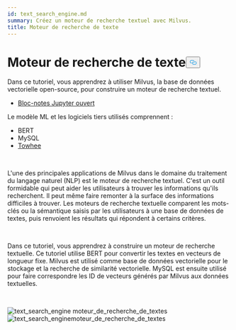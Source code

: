 ```yaml
---
id: text_search_engine.md
summary: Créez un moteur de recherche textuel avec Milvus.
title: Moteur de recherche de texte
---
```

<h1 id="Text-Search-Engine" class="common-anchor-header">Moteur de recherche de texte<button data-href="#Text-Search-Engine" class="anchor-icon" translate="no">
      <svg translate="no"
        aria-hidden="true"
        focusable="false"
        height="20"
        version="1.1"
        viewBox="0 0 16 16"
        width="16"
      >
        <path
          fill="#0092E4"
          fill-rule="evenodd"
          d="M4 9h1v1H4c-1.5 0-3-1.69-3-3.5S2.55 3 4 3h4c1.45 0 3 1.69 3 3.5 0 1.41-.91 2.72-2 3.25V8.59c.58-.45 1-1.27 1-2.09C10 5.22 8.98 4 8 4H4c-.98 0-2 1.22-2 2.5S3 9 4 9zm9-3h-1v1h1c1 0 2 1.22 2 2.5S13.98 12 13 12H9c-.98 0-2-1.22-2-2.5 0-.83.42-1.64 1-2.09V6.25c-1.09.53-2 1.84-2 3.25C6 11.31 7.55 13 9 13h4c1.45 0 3-1.69 3-3.5S14.5 6 13 6z"
        ></path>
      </svg>
    </button></h1><p>Dans ce tutoriel, vous apprendrez à utiliser Milvus, la base de données vectorielle open-source, pour construire un moteur de recherche textuel.</p>
<ul>
<li><a href="https://github.com/towhee-io/examples/tree/main/nlp/text_search">Bloc-notes Jupyter ouvert</a></li>
</ul>
<p>Le modèle ML et les logiciels tiers utilisés comprennent :</p>
<ul>
<li>BERT</li>
<li>MySQL</li>
<li><a href="https://towhee.io/">Towhee</a></li>
</ul>
<p><br/></p>
<p>L'une des principales applications de Milvus dans le domaine du traitement du langage naturel (NLP) est le moteur de recherche textuel. C'est un outil formidable qui peut aider les utilisateurs à trouver les informations qu'ils recherchent. Il peut même faire remonter à la surface des informations difficiles à trouver. Les moteurs de recherche textuelle comparent les mots-clés ou la sémantique saisis par les utilisateurs à une base de données de textes, puis renvoient les résultats qui répondent à certains critères.</p>
<p><br/></p>
<p>Dans ce tutoriel, vous apprendrez à construire un moteur de recherche textuelle. Ce tutoriel utilise BERT pour convertir les textes en vecteurs de longueur fixe. Milvus est utilisé comme base de données vectorielle pour le stockage et la recherche de similarité vectorielle. MySQL est ensuite utilisé pour faire correspondre les ID de vecteurs générés par Milvus aux données textuelles.</p>
<p><br/></p>
<p>
  
   <span class="img-wrapper"> <img translate="no" src="/docs/v2.4.x/assets/text_search_engine.png" alt="text_search_engine" class="doc-image" id="text_search_engine" />
   </span> <span class="img-wrapper"> <span>moteur_de_recherche_de_textes</span> </span> <span class="img-wrapper"> <img translate="no" src="/docs/v2.4.x/assets/text_search_engine_demo.png" alt="text_search_engine" class="doc-image" id="text_search_engine" /><span>moteur_de_recherche_de_textes</span> </span></p>
